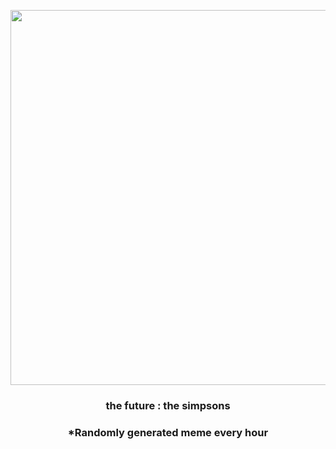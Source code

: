 <p align="center">
        <img src="https://i.redd.it/i9xpvdn2xth91.jpg" width="600" height="600">
        </p>
        <h3 align="center">the future : the simpsons</h3>
        <h3 align="center">*Randomly generated meme every hour</h3>
    